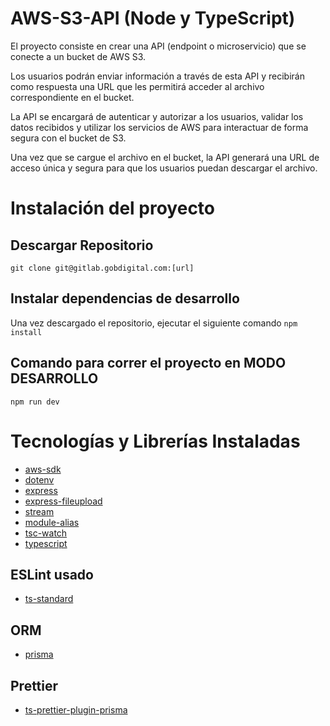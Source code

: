 # AWS-S3-API (Node y TypeScript)

El proyecto consiste en crear una API (endpoint o microservicio) que se conecte a un bucket de AWS S3.

Los usuarios podrán enviar información a través de esta API y recibirán como respuesta una URL que les permitirá acceder al archivo correspondiente en el bucket.

La API se encargará de autenticar y autorizar a los usuarios, validar los datos recibidos y utilizar los servicios de AWS para interactuar de forma segura con el bucket de S3.

Una vez que se cargue el archivo en el bucket, la API generará una URL de acceso única y segura para que los usuarios puedan descargar el archivo.

# Instalación del proyecto

## Descargar Repositorio

`git clone git@gitlab.gobdigital.com:[url]`

## Instalar dependencias de desarrollo

Una vez descargado el repositorio, ejecutar el siguiente comando
`npm install`

## Comando para correr el proyecto en **MODO DESARROLLO**

`npm run dev`

# Tecnologías y Librerías Instaladas

- [aws-sdk](https://www.npmjs.com/package/aws-sdk)
- [dotenv](https://www.npmjs.com/package/dotenv)
- [express](https://www.npmjs.com/package/express)
- [express-fileupload](https://www.npmjs.com/package/express)
- [stream](https://www.npmjs.com/package/express)
- [module-alias](https://www.npmjs.com/package/module-alias)
- [tsc-watch](https://www.npmjs.com/package/tsc-watch)
- [typescript](https://www.npmjs.com/package/typescript)

## ESLint usado

- [ts-standard](https://www.npmjs.com/package/ts-standard)

## ORM
- [prisma](https://www.npmjs.com/package/ts-standard)

## Prettier
- [ts-prettier-plugin-prisma](https://www.npmjs.com/package/ts-standard)

